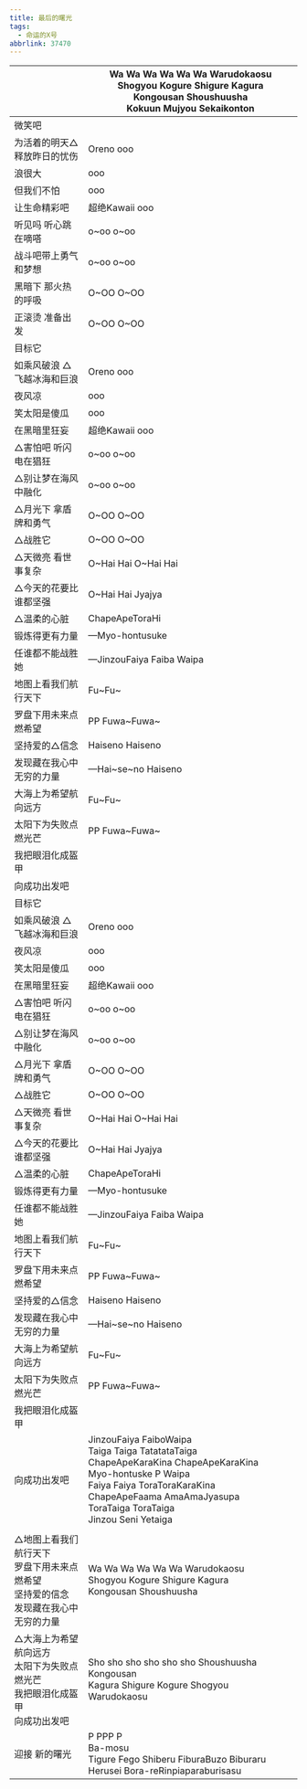 ```yaml
---
title: 最后的曙光
tags:
  - 命运的X号
abbrlink: 37470
---
```

|      |Wa Wa Wa Wa Wa Wa Warudokaosu<br>Shogyou Kogure Shigure Kagura<br>Kongousan Shoushuusha<br>Kokuun Mujyou Sekaikonton|
|--|--|
|微笑吧|      |
|为活着的明天△释放昨日的忧伤|Oreno ooo|
|浪很大|ooo|
|但我们不怕|ooo|
|让生命精彩吧|超绝Kawaii ooo|
|听见吗 听心跳在嘀嗒|o~oo o~oo|
|战斗吧带上勇气和梦想|o~oo o~oo|
|黑暗下 那火热的呼吸|O~OO O~OO|
|正滚烫 准备出发|O~OO O~OO|
|目标它|      |
|如乘风破浪 △飞越冰海和巨浪|Oreno ooo|
|夜风凉|ooo|
|笑太阳是傻瓜|ooo|
|在黑暗里狂妄|超绝Kawaii ooo|
|△害怕吧 听闪电在猖狂|o~oo o~oo|
|△别让梦在海风中融化|o~oo o~oo|
|△月光下 拿盾牌和勇气|O~OO O~OO|
|△战胜它|O~OO O~OO|
|△天微亮 看世事复杂|O~Hai Hai O~Hai Hai|
|△今天的花要比谁都坚强|O~Hai Hai Jyajya|
|△温柔的心脏|ChapeApeToraHi|
|锻炼得更有力量|—Myo-hontusuke|
|任谁都不能战胜她|—JinzouFaiya Faiba Waipa|
|地图上看我们航行天下|Fu~Fu~|
|罗盘下用未来点燃希望|PP Fuwa~Fuwa~|
|坚持爱的△信念|Haiseno Haiseno|
|发现藏在我心中无穷的力量|—Hai~se~no Haiseno|
|大海上为希望航向远方|Fu~Fu~|
|太阳下为失败点燃光芒|PP Fuwa~Fuwa~|
|我把眼泪化成盔甲|      |
|向成功出发吧|      |
|目标它|      |
|如乘风破浪 △飞越冰海和巨浪|Oreno ooo|
|夜风凉|ooo|
|笑太阳是傻瓜|ooo|
|在黑暗里狂妄|超绝Kawaii ooo|
|△害怕吧 听闪电在猖狂|o~oo o~oo|
|△别让梦在海风中融化|o~oo o~oo|
|△月光下 拿盾牌和勇气|O~OO O~OO|
|△战胜它|O~OO O~OO|
|△天微亮 看世事复杂|O~Hai Hai O~Hai Hai|
|△今天的花要比谁都坚强|O~Hai Hai Jyajya|
|△温柔的心脏|ChapeApeToraHi|
|锻炼得更有力量|—Myo-hontusuke|
|任谁都不能战胜她|—JinzouFaiya Faiba Waipa|
|地图上看我们航行天下|Fu~Fu~|
|罗盘下用未来点燃希望|PP Fuwa~Fuwa~|
|坚持爱的△信念|Haiseno Haiseno|
|发现藏在我心中无穷的力量|—Hai~se~no Haiseno|
|大海上为希望航向远方|Fu~Fu~|
|太阳下为失败点燃光芒|PP Fuwa~Fuwa~|
|我把眼泪化成盔甲|      |
|向成功出发吧|JinzouFaiya FaiboWaipa<br>Taiga Taiga TatatataTaiga<br>ChapeApeKaraKina ChapeApeKaraKina<br>Myo-hontuske P Waipa<br>Faiya Faiya ToraToraKaraKina<br>ChapeApeFaama AmaAmaJyasupa<br>ToraTaiga ToraTaiga<br>Jinzou Seni Yetaiga<br>|
|      |      |
|△地图上看我们航行天下<br>罗盘下用未来点燃希望<br>坚持爱的信念<br>发现藏在我心中无穷的力量<br>|Wa Wa Wa Wa Wa Wa Warudokaosu<br>Shogyou Kogure Shigure Kagura<br>Kongousan Shoushuusha|
|△大海上为希望航向远方<br>太阳下为失败点燃光芒<br>我把眼泪化成盔甲<br>向成功出发吧|Sho sho sho sho sho sho Shoushuusha<br>Kongousan <br>Kagura Shigure Kogure Shogyou<br>Warudokaosu|
|迎接 新的曙光|P PPP P<br>Ba-mosu<br>Tigure Fego Shiberu FiburaBuzo Biburaru Herusei Bora-reRinpiaparaburisasu|